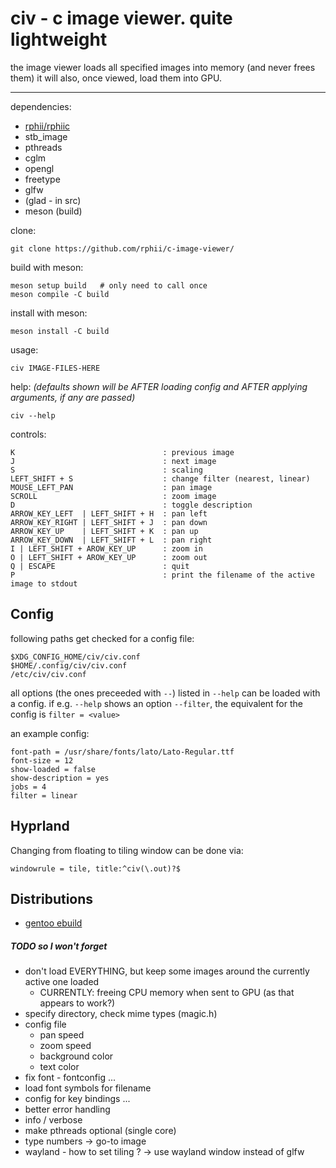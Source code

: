 # civ - c image viewer. quite lightweight

the image viewer loads all specified images into memory (and never frees them)
it will also, once viewed, load them into GPU.

---------------------------------------

dependencies:

- [rphii/rphiic](https://github.com/rphii/rphiic)
- stb\_image
- pthreads
- cglm
- opengl
- freetype
- glfw
- (glad - in src)
- meson (build)

clone:

    git clone https://github.com/rphii/c-image-viewer/

build with meson:

    meson setup build   # only need to call once
    meson compile -C build

install with meson:

    meson install -C build

usage:

    civ IMAGE-FILES-HERE

help: _(defaults shown will be AFTER loading config and AFTER applying arguments, if any are passed)_

    civ --help

controls:

    K                                 : previous image
    J                                 : next image
    S                                 : scaling
    LEFT_SHIFT + S                    : change filter (nearest, linear)
    MOUSE_LEFT_PAN                    : pan image
    SCROLL                            : zoom image
    D                                 : toggle description
    ARROW_KEY_LEFT  | LEFT_SHIFT + H  : pan left
    ARROW_KEY_RIGHT | LEFT_SHIFT + J  : pan down
    ARROW_KEY_UP    | LEFT_SHIFT + K  : pan up
    ARROW_KEY_DOWN  | LEFT_SHIFT + L  : pan right
    I | LEFT_SHIFT + AROW_KEY_UP      : zoom in
    O | LEFT_SHIFT + AROW_KEY_UP      : zoom out
    Q | ESCAPE                        : quit
    P                                 : print the filename of the active image to stdout

## Config

following paths get checked for a config file:

    $XDG_CONFIG_HOME/civ/civ.conf
    $HOME/.config/civ/civ.conf
    /etc/civ/civ.conf

all options (the ones preceeded with `--`) listed in `--help` can be loaded with a config.
if e.g. `--help` shows an option `--filter`, the equivalent for the config is `filter = <value>`

an example config:

    font-path = /usr/share/fonts/lato/Lato-Regular.ttf
    font-size = 12
    show-loaded = false
    show-description = yes
    jobs = 4
    filter = linear

## Hyprland

Changing from floating to tiling window can be done via:

    windowrule = tile, title:^civ(\.out)?$

## Distributions

- [gentoo ebuild](https://github.com/rphii/gentoo-ebuilds/blob/main/media-gfx/civ/civ-9999.ebuild)

##### TODO so I won't forget

- don't load EVERYTHING, but keep some images around the currently active one loaded
    - CURRENTLY: freeing CPU memory when sent to GPU (as that appears to work?)
- specify directory, check mime types (magic.h)
- config file
    - pan speed
    - zoom speed
    - background color
    - text color
- fix font - fontconfig ...
- load font symbols for filename
- config for key bindings ...
- better error handling
- info / verbose
- make pthreads optional (single core)
- type numbers -> go-to image
- wayland - how to set tiling ? -> use wayland window instead of glfw

